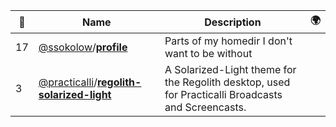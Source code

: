 |:star2: | Name | Description | 🌍|
|---|---|---|---|
|17|[@ssokolow](https://github.com/ssokolow)/[**profile**](https://github.com/ssokolow/profile)|Parts of my homedir I don't want to be without||
|3|[@practicalli](https://github.com/practicalli)/[**regolith-solarized-light**](https://github.com/practicalli/regolith-solarized-light)|A Solarized-Light theme for the Regolith desktop, used for Practicalli Broadcasts and Screencasts.||

